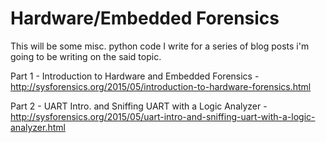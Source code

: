 Hardware/Embedded Forensics
============================

This will be some misc. python code I write for a series of blog posts i'm going to be writing on the said topic.

Part 1 - Introduction to Hardware and Embedded Forensics - http://sysforensics.org/2015/05/introduction-to-hardware-forensics.html

Part 2 - UART Intro. and Sniffing UART with a Logic Analyzer - http://sysforensics.org/2015/05/uart-intro-and-sniffing-uart-with-a-logic-analyzer.html
